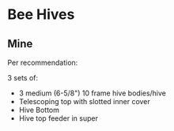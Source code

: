 # Bee Hives

## Mine

Per recommendation:

3 sets of:

- 3 medium (6-5/8") 10 frame hive bodies/hive
- Telescoping top with slotted inner cover
- Hive Bottom
- Hive top feeder in super
